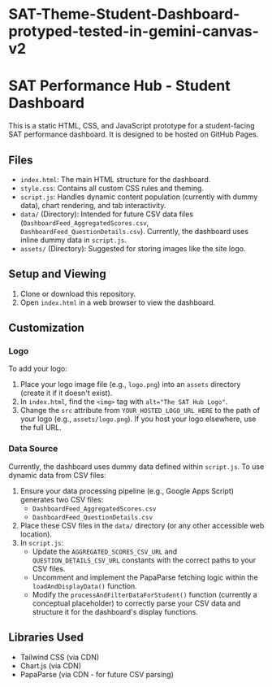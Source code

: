 # SAT-Theme-Student-Dashboard-protyped-tested-in-gemini-canvas-v2
# SAT Performance Hub - Student Dashboard

This is a static HTML, CSS, and JavaScript prototype for a student-facing SAT performance dashboard. It is designed to be hosted on GitHub Pages.

## Files

* `index.html`: The main HTML structure for the dashboard.
* `style.css`: Contains all custom CSS rules and theming.
* `script.js`: Handles dynamic content population (currently with dummy data), chart rendering, and tab interactivity.
* `data/` (Directory): Intended for future CSV data files (`DashboardFeed_AggregatedScores.csv`, `DashboardFeed_QuestionDetails.csv`). Currently, the dashboard uses inline dummy data in `script.js`.
* `assets/` (Directory): Suggested for storing images like the site logo.

## Setup and Viewing

1.  Clone or download this repository.
2.  Open `index.html` in a web browser to view the dashboard.

## Customization

### Logo
To add your logo:
1. Place your logo image file (e.g., `logo.png`) into an `assets` directory (create it if it doesn't exist).
2. In `index.html`, find the `<img>` tag with `alt="The SAT Hub Logo"`.
3. Change the `src` attribute from `YOUR_HOSTED_LOGO_URL_HERE` to the path of your logo (e.g., `assets/logo.png`). If you host your logo elsewhere, use the full URL.

### Data Source
Currently, the dashboard uses dummy data defined within `script.js`. To use dynamic data from CSV files:
1.  Ensure your data processing pipeline (e.g., Google Apps Script) generates two CSV files:
    * `DashboardFeed_AggregatedScores.csv`
    * `DashboardFeed_QuestionDetails.csv`
2.  Place these CSV files in the `data/` directory (or any other accessible web location).
3.  In `script.js`:
    * Update the `AGGREGATED_SCORES_CSV_URL` and `QUESTION_DETAILS_CSV_URL` constants with the correct paths to your CSV files.
    * Uncomment and implement the PapaParse fetching logic within the `loadAndDisplayData()` function.
    * Modify the `processAndFilterDataForStudent()` function (currently a conceptual placeholder) to correctly parse your CSV data and structure it for the dashboard's display functions.

## Libraries Used
* Tailwind CSS (via CDN)
* Chart.js (via CDN)
* PapaParse (via CDN - for future CSV parsing)
